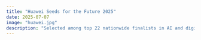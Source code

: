 ```yaml
---
title: "Huawei Seeds for the Future 2025"
date: 2025-07-07
image: "huawei.jpg"
description: "Selected among top 22 nationwide finalists in AI and digital transformation leadership."
---
```

